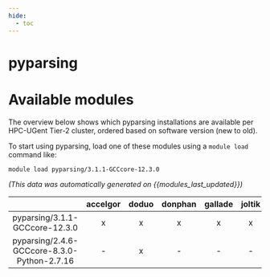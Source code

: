 ```yaml
---
hide:
  - toc
---
```


pyparsing
=========

# Available modules


The overview below shows which pyparsing installations are available per HPC-UGent Tier-2 cluster, ordered based on software version (new to old).

To start using pyparsing, load one of these modules using a `module load` command like:

```shell
module load pyparsing/3.1.1-GCCcore-12.3.0
```

*(This data was automatically generated on {{modules_last_updated}})*  

| |accelgor|doduo|donphan|gallade|joltik|shinx|
| :---: | :---: | :---: | :---: | :---: | :---: | :---: |
|pyparsing/3.1.1-GCCcore-12.3.0|x|x|x|x|x|x|
|pyparsing/2.4.6-GCCcore-8.3.0-Python-2.7.16|-|x|-|-|-|-|

